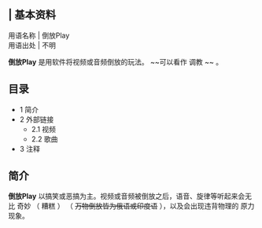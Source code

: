 |  **基本资料**  
---  
用语名称  |  倒放Play   
用语出处  |  不明   
  
**倒放Play** 是用软件将视频或音频倒放的玩法。 ~~可以看作 调教  ~~ 。

##  目录

  * 1  简介 
  * 2  外部链接 
    * 2.1  视频 
    * 2.2  歌曲 
  * 3  注释 

##  简介

**倒放Play** 以搞笑或恶搞为主。视频或音频被倒放之后，语音、旋律等听起来会无比  奇妙  （  糟糕  ）  （ ~~万物倒放皆为俄语或印度语~~
），以及会出现违背物理的  原力  现象。